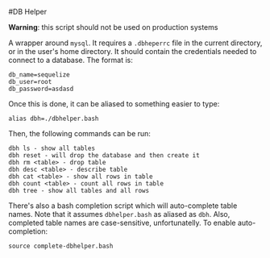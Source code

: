 #DB Helper

**Warning**: this script should not be used on production systems

A wrapper around `mysql`. It requires a `.dbheperrc` file in the current
directory, or in the user's home directory. It should contain the credentials
needed to connect to a database. The format is:

```
db_name=sequelize
db_user=root
db_password=asdasd
```

Once this is done, it can be aliased to something easier to type:

```
alias dbh=./dbhelper.bash
```

Then, the following commands can be run:

````
dbh ls - show all tables
dbh reset - will drop the database and then create it
dbh rm <table> - drop table
dbh desc <table> - describe table
dbh cat <table> - show all rows in table
dbh count <table> - count all rows in table
dbh tree - show all tables and all rows
````

There's also a bash completion script which will auto-complete table names. Note
that it assumes `dbhelper.bash` as aliased as `dbh`. Also, completed table names are case-sensitive, unfortunatelly. To enable auto-completion:

```
source complete-dbhelper.bash
```
